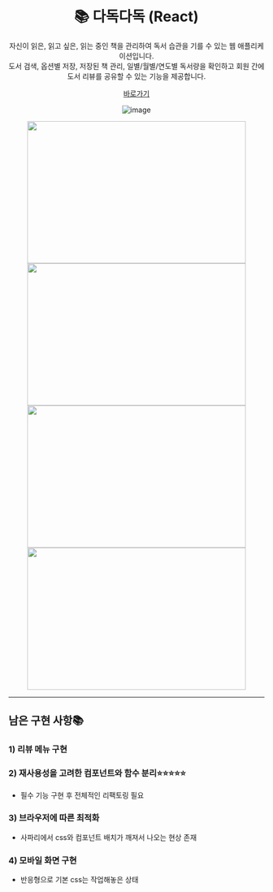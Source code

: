 <div align="center">
  <h1> 📚 다독다독 (React) </h1>
자신이 읽은, 읽고 싶은, 읽는 중인 책을 관리하여 독서 습관을 기를 수 있는 웹 애플리케이션입니다.</br>
도서 검색, 옵션별 저장, 저장된 책 관리, 일별/월별/연도별 독서량을 확인하고 회원 간에 도서 리뷰를 공유할 수 있는 기능을 제공합니다. </br>

<a href='http://dadokdadok.netlify.app'>바로가기</a>

![image](https://user-images.githubusercontent.com/66938939/170541427-6370e1a6-06ff-409d-9ac1-60b861401aea.png)

<img src='https://user-images.githubusercontent.com/66938939/170541490-2ea2dd74-e995-494e-9569-bfaa6010e7fa.png' width='430px' height='280px'>
<img src='https://user-images.githubusercontent.com/66938939/170539968-0c007d5d-dfbb-4605-84f5-fcde3c275bbb.png' width='430px' height='280px'>
<img src='https://user-images.githubusercontent.com/66938939/170540436-5cff36bd-9ae2-4daa-98d1-d42e728725ed.png' width='430px' height='280px'>
<img src='https://user-images.githubusercontent.com/66938939/170541308-7442d3d5-0be3-42fd-adc3-c52bf84a10cf.png' width='430px' height='280px'>


</div>


<hr/>

## 남은 구현 사항📚</a>
### 1) 리뷰 메뉴 구현</br>
### 2) 재사용성을 고려한 컴포넌트와 함수 분리⭐⭐⭐⭐⭐</br>
* 필수 기능 구현 후 전체적인 리팩토링 필요</br>
### 3) 브라우저에 따른 최적화 </br>
* 사파리에서 css와 컴포넌트 배치가 깨져서 나오는 현상 존재</br>
### 4) 모바일 화면 구현 </br>
* 반응형으로 기본 css는 작업해놓은 상태</br>
